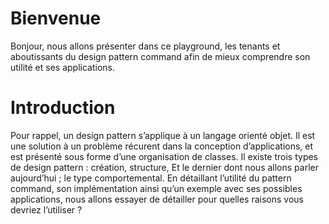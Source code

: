 # Bienvenue

Bonjour, nous allons présenter dans ce playground, les tenants et aboutissants du design pattern command afin de mieux comprendre son utilité et ses applications.

# Introduction

Pour rappel, un design pattern s’applique à un langage orienté objet. Il est une solution à un problème récurent dans la conception d’applications, et est présenté sous forme d’une organisation de classes.
Il existe trois types de design pattern : création, structure,
Et le dernier dont nous allons parler aujourd’hui ; le type comportemental.
En détaillant l’utilité du pattern command, son implémentation ainsi qu’un exemple avec ses possibles applications, nous allons essayer de détailler pour quelles raisons vous devriez l’utiliser ?